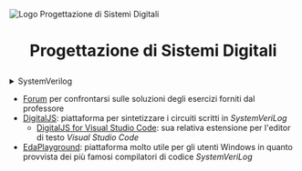 ![Logo Progettazione di Sistemi Digitali](https://antmicro.com/blog/images/systemverilog.svg)

# <p align="center"> Progettazione di Sistemi Digitali </p>

<details closed>

<summary> SystemVerilog </summary>
  
- <details closed>

    <summary> Esercizi esami precedenti </summary>

    - <details closed>
        
        <summary> 2022 </summary>

        - <details closed>

            <summary> gennaio </summary>

            - [fila a](https://github.com/FedVlogger17/Uni-Notes/blob/main/Primo%20Anno/Primo%20Semestre/Progettazione%20di%20Sistemi%20Digitali/Sysverilog/Esercizi%20Esami/gennaio%202022%20fila%20a.sv)

            - [fila b](https://github.com/FedVlogger17/Uni-Notes/blob/main/Primo%20Anno/Primo%20Semestre/Progettazione%20di%20Sistemi%20Digitali/Sysverilog/Esercizi%20Esami/gennaio%202022%20fila%20b.sv)
            
          </details>
          
        - <details closed>
            
            <summary> febbraio </summary>

            - [fila a](https://github.com/FedVlogger17/Uni-Notes/blob/main/Primo%20Anno/Primo%20Semestre/Progettazione%20di%20Sistemi%20Digitali/Sysverilog/Esercizi%20Esami/febbraio%202022%20fila%20a.sv)

            - [fila b](https://github.com/FedVlogger17/Uni-Notes/blob/main/Primo%20Anno/Primo%20Semestre/Progettazione%20di%20Sistemi%20Digitali/Sysverilog/Esercizi%20Esami/febbraio%202022%20fila%20b.sv)

          </details>

    - <details closed>
      
        <summary> 2023 </summary>

        - <details closed>

            <summary> gennaio </summary>

            - [fila a/b](https://github.com/FedVlogger17/Uni-Notes/blob/main/Primo%20Anno/Primo%20Semestre/Progettazione%20di%20Sistemi%20Digitali/Sysverilog/Esercizi%20Esami/gennaio%202023%20fila%20a-b.sv)

          </details>

        - <details closed>

          <summary> febbraio </summary>

          </details>

      </details>

  </details>

- <details closed>

    <summary> Circuiti Sequenziali </summary>

    - <details closed>

        <summary> Latch </summary>

        - [D-Latch](https://github.com/FedVlogger17/Uni-Notes/blob/main/Primo%20Anno/Primo%20Semestre/Progettazione%20di%20Sistemi%20Digitali/Sysverilog/Latch/D%20latch.sv)

      </details>
    
    - <details closed>

        <summary> Flip-Flop </summary>

        - [Resettable D-Flip-Flop Sync](https://github.com/FedVlogger17/Uni-Notes/blob/main/Primo%20Anno/Primo%20Semestre/Progettazione%20di%20Sistemi%20Digitali/Sysverilog/Flip%20Flop/Resettable%20D%20Flip-Flop%20Sync.sv)

        - [Resettable D-Flip-Flop Async](https://github.com/FedVlogger17/Uni-Notes/blob/main/Primo%20Anno/Primo%20Semestre/Progettazione%20di%20Sistemi%20Digitali/Sysverilog/Flip%20Flop/Resettable%20D%20Flip-Flop%20Async.sv)

        - [Enable Resettable D-Flip-Flop Async](https://github.com/FedVlogger17/Uni-Notes/blob/main/Primo%20Anno/Primo%20Semestre/Progettazione%20di%20Sistemi%20Digitali/Sysverilog/Flip%20Flop/Enable%20Resettable%20D%20Flip-Flop%20Async.sv)

      </details>

    - <details closed>

        <summary> Finite State Machine </summary>

        - [FSM a 3 stati](https://github.com/FedVlogger17/Uni-Notes/blob/main/Primo%20Anno/Primo%20Semestre/Progettazione%20di%20Sistemi%20Digitali/Sysverilog/Macchine%20a%20Stati%20Finiti%20(FSM)/macchina%20a%20stati%20finiti.sv)

      </details>

- <details closed>
      
    <summary> TestBench </summary>

  - [TestBench a 3 input](https://github.com/FedVlogger17/Uni-Notes/blob/main/Primo%20Anno/Primo%20Semestre/Progettazione%20di%20Sistemi%20Digitali/Sysverilog/TestBench/test%20circuito%20a%203%20input.sv)

  </details>

  </details>

</details>



- [Forum](https://github.com/sapienzastudentsnetwork/psd2223) per confrontarsi sulle soluzioni degli esercizi forniti dal professore
- [DigitalJS](https://digitaljs.tilk.eu): piattaforma per sintetizzare i circuiti scritti in *SystemVeriLog*
  - [DigitalJS for Visual Studio Code](https://marketplace.visualstudio.com/items?itemName=yuyichao.digitaljs): sua relativa estensione per l'editor di testo *Visual Studio Code*
- [EdaPlayground](https://www.edaplayground.com/): piattaforma molto utile per gli utenti Windows in quanto provvista dei più famosi compilatori di codice *SystemVeriLog*
